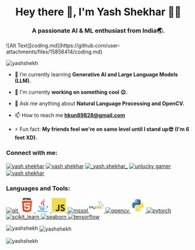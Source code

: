 <h1 align="center">Hey there 👋, I'm Yash Shekhar 👨‍💻</h1>
<h3 align="center">A passionate AI & ML enthusiast from India🌏.</h3>
![Alt Text][coding.md](https://github.com/user-attachments/files/15856414/coding.md)



<p align="left"> <img src="https://komarev.com/ghpvc/?username=yashshekh&label=Profile%20views&color=0e75b6&style=flat" alt="yashshekh" /> </p>

- 📖 I’m currently learning **Generative AI and Large Language Models (LLM).**

- 🔭 I'm currently **working on something cool 😉.**

- 💬 Ask me anything about **Natural Language Processing and OpenCV.**

- 📫 How to reach me **hkun89828@gmail.com**

- ⚡ Fun fact: **My friends feel we're on same level until I stand up😎 (I'm 6 feet XD).**

<h3 align="left">Connect with me:</h3>
<p align="left">
<a href="https://linkedin.com/in/yash shekhar" target="blank"><img align="center" src="https://raw.githubusercontent.com/rahuldkjain/github-profile-readme-generator/master/src/images/icons/Social/linked-in-alt.svg" alt="yash shekhar" height="30" width="40" /></a>
<a href="https://kaggle.com/yash shekhar" target="blank"><img align="center" src="https://raw.githubusercontent.com/rahuldkjain/github-profile-readme-generator/master/src/images/icons/Social/kaggle.svg" alt="yash shekhar" height="30" width="40" /></a>
<a href="https://instagram.com/_yash.shekhar_" target="blank"><img align="center" src="https://raw.githubusercontent.com/rahuldkjain/github-profile-readme-generator/master/src/images/icons/Social/instagram.svg" alt="_yash.shekhar_" height="30" width="40" /></a>
<a href="https://www.youtube.com/c/unlucky gamer" target="blank"><img align="center" src="https://raw.githubusercontent.com/rahuldkjain/github-profile-readme-generator/master/src/images/icons/Social/youtube.svg" alt="unlucky gamer" height="30" width="40" /></a>
<a href="https://www.hackerrank.com/yash shekhar" target="blank"><img align="center" src="https://raw.githubusercontent.com/rahuldkjain/github-profile-readme-generator/master/src/images/icons/Social/hackerrank.svg" alt="yash shekhar" height="30" width="40" /></a>
</p>

<h3 align="left">Languages and Tools:</h3>
<p align="left"> <a href="https://git-scm.com/" target="_blank" rel="noreferrer"> <img src="https://www.vectorlogo.zone/logos/git-scm/git-scm-icon.svg" alt="git" width="40" height="40"/> </a> <a href="https://www.w3.org/html/" target="_blank" rel="noreferrer"> <img src="https://raw.githubusercontent.com/devicons/devicon/master/icons/html5/html5-original-wordmark.svg" alt="html5" width="40" height="40"/> </a> <a href="https://www.java.com" target="_blank" rel="noreferrer"> <img src="https://raw.githubusercontent.com/devicons/devicon/master/icons/java/java-original.svg" alt="java" width="40" height="40"/> </a> <a href="https://developer.mozilla.org/en-US/docs/Web/JavaScript" target="_blank" rel="noreferrer"> <img src="https://raw.githubusercontent.com/devicons/devicon/master/icons/javascript/javascript-original.svg" alt="javascript" width="40" height="40"/> </a> <a href="https://www.microsoft.com/en-us/sql-server" target="_blank" rel="noreferrer"> <img src="https://www.svgrepo.com/show/303229/microsoft-sql-server-logo.svg" alt="mssql" width="40" height="40"/> </a> <a href="https://www.mysql.com/" target="_blank" rel="noreferrer"> <img src="https://raw.githubusercontent.com/devicons/devicon/master/icons/mysql/mysql-original-wordmark.svg" alt="mysql" width="40" height="40"/> </a> <a href="https://opencv.org/" target="_blank" rel="noreferrer"> <img src="https://www.vectorlogo.zone/logos/opencv/opencv-icon.svg" alt="opencv" width="40" height="40"/> </a> <a href="https://www.python.org" target="_blank" rel="noreferrer"> <img src="https://raw.githubusercontent.com/devicons/devicon/master/icons/python/python-original.svg" alt="python" width="40" height="40"/> </a> <a href="https://pytorch.org/" target="_blank" rel="noreferrer"> <img src="https://www.vectorlogo.zone/logos/pytorch/pytorch-icon.svg" alt="pytorch" width="40" height="40"/> </a> <a href="https://scikit-learn.org/" target="_blank" rel="noreferrer"> <img src="https://upload.wikimedia.org/wikipedia/commons/0/05/Scikit_learn_logo_small.svg" alt="scikit_learn" width="40" height="40"/> </a> <a href="https://seaborn.pydata.org/" target="_blank" rel="noreferrer"> <img src="https://seaborn.pydata.org/_images/logo-mark-lightbg.svg" alt="seaborn" width="40" height="40"/> </a> <a href="https://www.tensorflow.org" target="_blank" rel="noreferrer"> <img src="https://www.vectorlogo.zone/logos/tensorflow/tensorflow-icon.svg" alt="tensorflow" width="40" height="40"/> </a> </p>

<p><img align="left" src="https://github-readme-stats.vercel.app/api/top-langs?username=yashshekh&show_icons=true&locale=en&layout=compact" alt="yashshekh" /></p>

<p>&nbsp;<img align="center" src="https://github-readme-stats.vercel.app/api?username=yashshekh&show_icons=true&locale=en" alt="yashshekh" /></p>

<p><img align="center" src="https://github-readme-streak-stats.herokuapp.com/?user=yashshekh&" alt="yashshekh" /></p>
